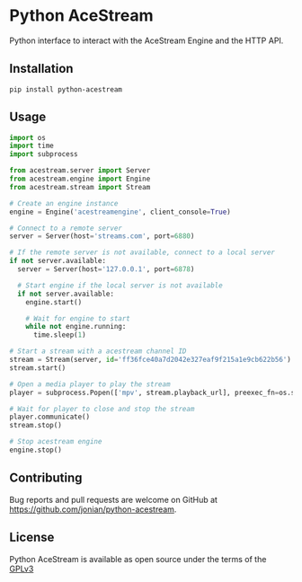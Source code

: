 # Python AceStream
Python interface to interact with the AceStream Engine and the HTTP API.

## Installation
```
pip install python-acestream
```

## Usage
```python
import os
import time
import subprocess

from acestream.server import Server
from acestream.engine import Engine
from acestream.stream import Stream

# Create an engine instance
engine = Engine('acestreamengine', client_console=True)

# Connect to a remote server
server = Server(host='streams.com', port=6880)

# If the remote server is not available, connect to a local server
if not server.available:
  server = Server(host='127.0.0.1', port=6878)

  # Start engine if the local server is not available
  if not server.available:
    engine.start()

    # Wait for engine to start
    while not engine.running:
      time.sleep(1)

# Start a stream with a acestream channel ID
stream = Stream(server, id='ff36fce40a7d2042e327eaf9f215a1e9cb622b56')
stream.start()

# Open a media player to play the stream
player = subprocess.Popen(['mpv', stream.playback_url], preexec_fn=os.setsid)

# Wait for player to close and stop the stream
player.communicate()
stream.stop()

# Stop acestream engine
engine.stop()
```

## Contributing
Bug reports and pull requests are welcome on GitHub at https://github.com/jonian/python-acestream.

## License
Python AceStream is available as open source under the terms of the [GPLv3](http://www.gnu.org/licenses/gpl-3.0.en.html)

